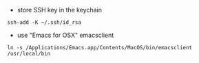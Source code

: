 - store SSH key in the keychain

```
ssh-add -K ~/.ssh/id_rsa

```
- use "Emacs for OSX" emacsclient

```
ln -s /Applications/Emacs.app/Contents/MacOS/bin/emacsclient /usr/local/bin
```
